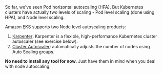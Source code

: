 
So far, we've seen Pod horizontal autoscaling (HPA). 
But Kubernetes clusters have actually two levels of scaling - Pod level scaling (done using HPA), and Node level scaling. 

Amazon EKS supports two Node level autoscaling products:

1. [Karpenter](https://karpenter.sh/): Karpenter is a flexible, high-performance Kubernetes cluster autoscaler (see exercise below).
2. [Cluster Autoscaler](https://github.com/kubernetes/autoscaler/blob/master/cluster-autoscaler/cloudprovider/aws/README.md):  automatically adjusts the number of nodes using Auto Scaling groups.

**No need to install any tool for now**. Just have them in mind when you deal with node autoscaling.  

